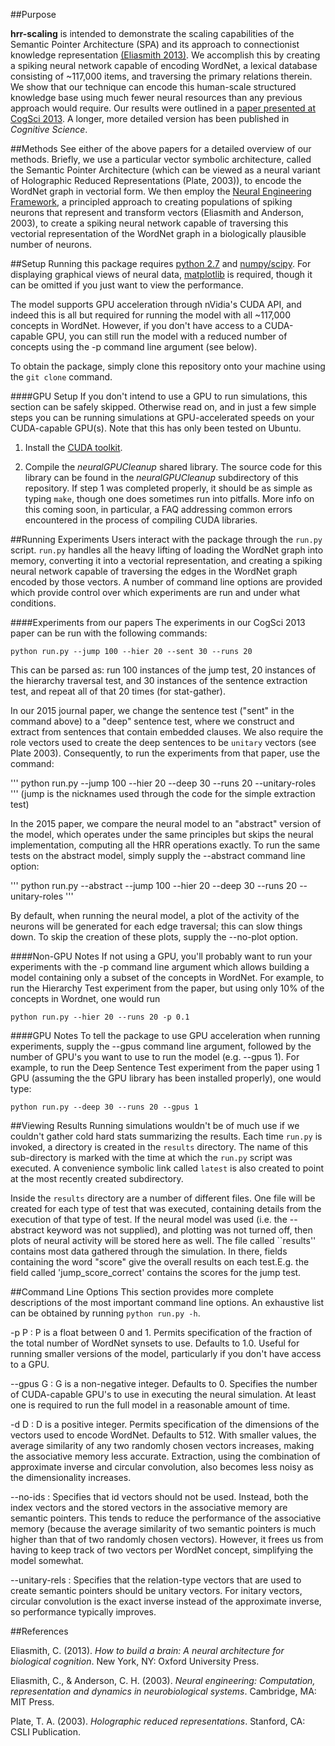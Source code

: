 ##Purpose

**hrr-scaling** is intended to demonstrate the scaling capabilities of the Semantic Pointer Architecture (SPA) and its approach to connectionist knowledge representation [(Eliasmith 2013)](http://compneuro.uwaterloo.ca/research/spa.html). We accomplish this by creating a spiking neural network capable of encoding WordNet, a lexical database consisting of ~117,000 items, and traversing the primary relations therein. We show that our technique can encode this human-scale structured knowledge base using much fewer neural resources than any previous approach would require. Our results were outlined in a [paper presented at CogSci 2013](http://mindmodeling.org/cogsci2013/papers/0099/paper0099.pdf). A longer, more detailed version has been published in *Cognitive Science*.

##Methods
See either of the above papers for a detailed overview of our methods. Briefly, we use a particular vector symbolic architecture, called the Semantic Pointer Architecture (which can be viewed as a neural variant of Holographic Reduced Representations (Plate, 2003)), to encode the WordNet graph in vectorial form. We then employ the [Neural Engineering Framework](http://compneuro.uwaterloo.ca/research/nef.html), a principled approach to creating populations of spiking neurons that represent and transform vectors (Eliasmith and Anderson, 2003), to create a spiking neural network capable of traversing this vectorial representation of the WordNet graph in a biologically plausible number of neurons.

##Setup
Running this package requires [python 2.7](http://www.python.org/getit/) and [numpy/scipy](http://www.scipy.org/install.html). For displaying graphical views of neural data, [matplotlib](http://matplotlib.org/users/installing.html) is required, though it can be omitted if you just want to view the performance.

The model supports GPU acceleration through nVidia's CUDA API, and indeed this is all but required for running the model with all ~117,000 concepts in WordNet. 
However, if you don't have access to a CUDA-capable GPU, you can still run the model with a reduced number of concepts using the -p command line argument (see below).

To obtain the package, simply clone this repository onto your machine using the ``git clone`` command.

####GPU Setup
If you don't intend to use a GPU to run simulations, this section can be safely skipped. Otherwise read on, and in just a few simple steps you can be running simulations at GPU-accelerated speeds
on your CUDA-capable GPU(s). Note that this has only been tested on Ubuntu. 

1. Install the [CUDA toolkit](https://developer.nvidia.com/cuda-downloads).

2. Compile the *neuralGPUCleanup* shared library. The source code for this library can be found in the *neuralGPUCleanup* subdirectory of this repository. If step 1 was completed properly, it should be as simple as typing ``make``, though one does sometimes run into pitfalls. More info on this coming soon, in particular, a FAQ addressing common errors encountered in the process of compiling CUDA libraries.

##Running Experiments
Users interact with the package through the ``run.py`` script. ``run.py`` handles all the heavy lifting of loading the WordNet graph into memory, converting it into a vectorial representation, and creating a spiking neural network capable of traversing the edges in the WordNet graph encoded by those vectors. A number of command line options are provided which provide control over which experiments are run and under what conditions.

####Experiments from our papers
The experiments in our CogSci 2013 paper can be run with the following commands:

```
python run.py --jump 100 --hier 20 --sent 30 --runs 20
```
This can be parsed as: run 100 instances of the jump test, 20 instances of the
hierarchy traversal test, and 30 instances of the sentence extraction test, and
repeat all of that 20 times (for stat-gather).

In our 2015 journal paper, we change the sentence test ("sent" in the command above) to a "deep" sentence test, where we construct and extract from sentences that contain embedded clauses. We also require the role vectors used to create the deep sentences to be ``unitary`` vectors (see Plate 2003). Consequently, to run the experiments from that paper, use the command:

'''
python run.py --jump 100 --hier 20 --deep 30 --runs 20 --unitary-roles
'''
(jump is the nicknames used through the code for the simple extraction test)

In the 2015 paper, we compare the neural model to an "abstract" version of the model, which operates under the same principles but skips the neural implementation, computing all the HRR operations exactly. To run the same tests on the abstract model, simply supply the --abstract command line option:

'''
python run.py --abstract --jump 100 --hier 20 --deep 30 --runs 20 --unitary-roles
'''

By default, when running the neural model, a plot of the activity of the neurons will be generated for each edge traversal; this can slow things down. To skip the creation of these plots, supply the --no-plot option.

####Non-GPU Notes
If not using a GPU, you'll probably want to run your experiments with the -p command line argument which allows building a model containing only a subset of the concepts in WordNet. For example, to run the Hierarchy Test experiment from the paper, but using only 10% of the concepts in Wordnet, one would run

```
python run.py --hier 20 --runs 20 -p 0.1
```

####GPU Notes
To tell the package to use GPU acceleration when running experiments, supply the --gpus command line argument, followed by the number of GPU's you want to use to run the model (e.g. --gpus 1). For example, to run the Deep Sentence Test experiment from the paper using 1 GPU (assuming the the GPU library has been installed properly), one would type:

```
python run.py --deep 30 --runs 20 --gpus 1
```

##Viewing Results
Running simulations wouldn't be of much use if we couldn't gather cold hard stats summarizing the results. Each time ``run.py`` is invoked, a directory is created in the ``results`` directory. The name of this sub-directory is marked with the time at which the ``run.py`` script was executed. A convenience symbolic link called ``latest`` is also created to point at the most recently created subdirectory.

Inside the ``results`` directory are a number of different files. One file will be created for each type of test that was executed, containing details from the execution of that type of test. If the neural model was used (i.e. the --abstract keyword was not supplied), and plotting was not turned off, then plots of neural activity will be stored here as well. The file called ``results'' contains most data gathered through the simulation. In there, fields containing the word "score" give the overall results on each test.E.g. the field called 'jump_score_correct' contains the scores for the jump test.

##Command Line Options
This section provides more complete descriptions of the most important command line options. An exhaustive list can be obtained by running ``python run.py -h``.

-p P : P is a float between 0 and 1. Permits specification of the fraction of the total number of WordNet synsets to use. Defaults to 1.0. Useful for running smaller versions of the model, particularly if you don't have access to a GPU.

--gpus G : G is a non-negative integer. Defaults to 0. Specifies the number of CUDA-capable GPU's to use in executing the neural simulation. At least one is required to run the full model in a reasonable amount of time.

-d D : D is a positive integer. Permits specification of the dimensions of the vectors used to encode WordNet. Defaults to 512. With smaller values, the average similarity of any two randomly chosen vectors increases, making the associative memory less accurate. Extraction, using the combination of approximate inverse and circular convolution, also becomes less noisy as the dimensionality increases.

--no-ids : Specifies that id vectors should not be used. Instead, both the index vectors and the stored vectors in the associative memory are semantic pointers. This tends to reduce the performance of the associative memory (because the average similarity of two semantic pointers is much higher than that of two randomly chosen vectors). However, it frees us from having to keep track of two vectors per WordNet concept, simplifying the model somewhat.

--unitary-rels : Specifies that the relation-type vectors that are used to create semantic pointers should be unitary vectors. For initary vectors, circular convolution is the exact inverse instead of the approximate inverse, so performance typically improves.

##References

Eliasmith, C. (2013). *How to build a brain: A neural architecture for biological cognition*. New York, NY: Oxford University Press.

Eliasmith, C., & Anderson, C. H. (2003). *Neural engineering: Computation, representation and dynamics in neurobiological systems*. Cambridge, MA: MIT Press.

Plate, T. A. (2003). *Holographic reduced representations*. Stanford, CA: CSLI Publication.
